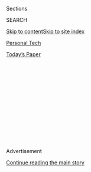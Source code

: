 <div id="app">

<div>

<div>

<div>

<div class="NYTAppHideMasthead css-1q2w90k e1suatyy0">

<div class="section css-ui9rw0 e1suatyy2">

<div class="css-eph4ug er09x8g0">

<div class="css-6n7j50">

</div>

<span class="css-1dv1kvn">Sections</span>

<div class="css-10488qs">

<span class="css-1dv1kvn">SEARCH</span>

</div>

[Skip to content](#site-content)[Skip to site index](#site-index)

</div>

<div id="masthead-section-label" class="css-1wr3we4 eaxe0e00">

[Personal
Tech](https://www.nytimes3xbfgragh.onion/section/technology/personaltech)

</div>

<div class="css-10698na e1huz5gh0">

</div>

</div>

<div id="masthead-bar-one" class="section hasLinks css-15hmgas e1csuq9d3">

<div class="css-uqyvli e1csuq9d0">

</div>

<div class="css-1uqjmks e1csuq9d1">

</div>

<div class="css-9e9ivx">

[](https://myaccount.nytimes3xbfgragh.onion/auth/login?response_type=cookie&client_id=vi)

</div>

<div class="css-1bvtpon e1csuq9d2">

[Today’s
Paper](https://www.nytimes3xbfgragh.onion/section/todayspaper)

</div>

</div>

</div>

</div>

<div data-aria-hidden="false">

<div id="site-content" data-role="main">

<div>

<div class="css-1aor85t" style="opacity:0.000000001;z-index:-1;visibility:hidden">

<div class="css-1hqnpie">

<div class="css-epjblv">

<span class="css-17xtcya">[Personal
Tech](/section/technology/personaltech)</span><span class="css-x15j1o">|</span><span class="css-fwqvlz">Sweeping
Away a Search
History</span>

</div>

<div class="css-k008qs">

<div class="css-1iwv8en">

<span class="css-18z7m18"></span>

<div>

</div>

</div>

<span class="css-1n6z4y">https://nyti.ms/1dNmjDu</span>

<div class="css-1705lsu">

<div class="css-4xjgmj">

<div class="css-4skfbu" data-role="toolbar" data-aria-label="Social Media Share buttons, Save button, and Comments Panel with current comment count" data-testid="share-tools">

  - 
  - 
  - 
  - 
    
    <div class="css-6n7j50">
    
    </div>

  - 

</div>

</div>

</div>

</div>

</div>

</div>

<div id="NYT_TOP_BANNER_REGION" class="css-13pd83m">

</div>

<div id="top-wrapper" class="css-1sy8kpn">

<div id="top-slug" class="css-l9onyx">

Advertisement

</div>

[Continue reading the main
story](#after-top)

<div class="ad top-wrapper" style="text-align:center;height:100%;display:block;min-height:250px">

<div id="top" class="place-ad" data-position="top" data-size-key="top">

</div>

</div>

<div id="after-top">

</div>

</div>

<div id="sponsor-wrapper" class="css-1hyfx7x">

<div id="sponsor-slug" class="css-19vbshk">

Supported by

</div>

[Continue reading the main
story](#after-sponsor)

<div id="sponsor" class="ad sponsor-wrapper" style="text-align:center;height:100%;display:block">

</div>

<div id="after-sponsor">

</div>

</div>

[Machine Learning](/column/machine-learning "Machine Learning")

<div class="css-1vkm6nb ehdk2mb0">

# Sweeping Away a Search History

</div>

![<span class="css-16f3y1r e13ogyst0">Molly Wood explores services that
allow you to search online without compromising your
privacy.</span>](https://static01.graylady3jvrrxbe.onion/images/2014/04/02/multimedia/tech-wood-search/tech-wood-search-videoSixteenByNine1050.jpg)

<div class="css-xt80pu e12qa4dv0">

<div class="css-18e8msd">

<div class="css-vp77d3 epjyd6m0">

<div class="css-1baulvz">

By [<span class="css-1baulvz last-byline" itemprop="name">Molly
Wood</span>](http://www.nytimes3xbfgragh.onion/by/molly-wood)

</div>

</div>

  - April 2,
    2014

  - 
    
    <div class="css-4xjgmj">
    
    <div class="css-d8bdto" data-role="toolbar" data-aria-label="Social Media Share buttons, Save button, and Comments Panel with current comment count" data-testid="share-tools">
    
      - 
      - 
      - 
      - 
        
        <div class="css-6n7j50">
        
        </div>
    
      - 
    
    </div>
    
    </div>

</div>

</div>

<div class="section meteredContent css-1r7ky0e" name="articleBody" itemprop="articleBody">

<div class="css-1fanzo5 StoryBodyCompanionColumn">

<div class="css-53u6y8">

YOUR search history contains some of the most personal information you
will ever reveal online: your health, mental state, interests, travel
locations, fears and shopping habits.

And that is information most people would want to keep private.
Unfortunately, your web searches are carefully tracked and saved in
databases, where the information can be used for almost anything,
including highly targeted advertising and [price
discrimination](http://www.forbes.com/sites/modeledbehavior/2013/09/01/will-big-data-bring-more-price-discrimination/ "Big data could bring more price discrimination")
based on your data profile.

“Nobody understands the long-term impact of this data collection,” said
Casey Oppenheim, co-founder of Disconnect, a company that helps keep
people anonymous online. “Imagine that someone has 40 years of your
search history. There’s no telling what happens to that data.”

Fortunately, Google, Microsoft’s Bing and smaller companies provide ways
to delete a search history or avoid leaving one, even if hiding from
those ads can be more difficult.

</div>

</div>

<div class="css-1fanzo5 StoryBodyCompanionColumn">

<div class="css-53u6y8">

Google makes it easy to find your personal web history, manage it and
even delete it. Just go to <http://google.com/history> and log in to
your Google account. There, you will see your entire history and can
browse it by category. For example, in the last month, I’ve done image
searches for Gal Gadot (who will play the new Wonder Woman), “pointy
nail trend” and “Wayne Rooney hair transplant,” plus a few more
intelligent things, I’m sure.

If you would like this history to go away, click the gear icon in the
upper right of the page and choose Settings. Here, you can turn off
search history, so Google won’t save future searches. You can delete
your history from Google’s database or just remove specific items from
your recent history.

This does not opt you out of ad tracking, however. It just gets rid of a
potentially embarrassing or damaging historical record. Google also lets
you opt out of targeted and search ads on the web and in Gmail, at
[http://google.com/settings/ads](http://google.com/settings/ads "A link to the settings. ").

You can turn off and erase your search history on Microsoft Bing at
[https://www.bing.com/profile/history.](https://www.bing.com/profile/history)
Yahoo lets you turn off future search histories but doesn’t have a way
to delete the old one. Visit <http://search.yahoo.com/preferences/> to
turn off your history.

Even with your history turned off, though, you are still sending a lot
of personal data when you surf or search from all three, especially if
you are logged in to your Google, Microsoft or Yahoo account when you
search.

</div>

</div>

<div class="css-1fanzo5 StoryBodyCompanionColumn">

<div class="css-53u6y8">

Gabriel Weinberg, chief executive at the alternative search engine
DuckDuckGo, says there is a different way, and it can still involve
making money from search-related ads.

DuckDuckGo collects no personally identifying information (like your
I.P. address) as you search and doesn’t save any search history that can
be tied to you. But DuckDuckGo still makes money on ads.

“It’s a myth that the search engines need to track to you to make most
of their money in web search,” Mr. Weinberg said. “Most of the search
ads are based on the queries you type in and have nothing to do with
your search
history.”

<div class="css-79elbk" data-testid="photoviewer-wrapper">

<div class="css-z3e15g" data-testid="photoviewer-wrapper-hidden">

</div>

<div class="css-1a48zt4 ehw59r15" data-testid="photoviewer-children">

<div class="css-zgakxe erfvjey0">

<span class="css-1ly73wi e1tej78p0">Image</span>

<div class="css-zjzyr8">

<div data-testid="lazyimage-container" style="height:361.5333333333333px">

</div>

</div>

</div>

<span class="css-cnj6d5 e1z0qqy90" itemprop="copyrightHolder"><span class="css-1ly73wi e1tej78p0">Credit...</span><span>James
Best Jr./The New York Times</span></span>

</div>

</div>

DuckDuckGo said its searches more than doubled from 2012 to 2013 to over
a billion queries a year. That is tiny compared with Google (100 billion
searches a *month*) or even Bing or Yahoo, but the growth demonstrates a
real interest in private searching. Other options include PrivateLee,
Qrobe.it and IxQuick, which is based in the Netherlands.

Using DuckDuckGo or another private engine takes a little getting used
to. DuckDuckGo doesn’t autocomplete search terms, for example, but
PrivateLee does. They obviously don’t filter results on the basis of
your past searches, either. The results may seem a little strange as a
result.

If you are partial to Google, Bing or Yahoo as a search engine but want
it to be anonymous, try Disconnect Search.

</div>

</div>

<div class="css-1fanzo5 StoryBodyCompanionColumn">

<div class="css-53u6y8">

The [web version](https://search.disconnect.me/ "Disconnect search")
lets you specify Google, Bing, Yahoo, DuckDuckGo or Blekko as your
engine, but it searches them without sharing your Internet address or
saving a search history.

You can also install Disconnect Search as a plug-in for the Chrome or
Firefox browsers, so you don’t have to remember to go to the site. There
is an Android app available, but none for Apple’s iOS. Disconnect also
offers other privacy tools that block ad tracking in browsers and on
iOS.

Disconnect Search isn’t perfect. For one thing, it forces all search
searches into whatever search engine you have set as your default. So if
you are clicking search links on the Yahoo home page, you won’t end up
in Yahoo’s search, you will end up in your default.

It also can’t handle Google Maps links. If you click a link to a Google
Maps location from a website, for example, you will be taken to a search
result for that address, rather than the map.

So why do all of this? If you have been wondering why eerily specific
ads keep showing up on every site you visit, in your email, on Facebook
or anywhere else you go online, it’s because those advertisers *do* know
you that well.

Search companies like Google feed your queries to advertisers, who use
them to show you ads related to your interests — and that is just on
Google’s site.

When you click search result links, the sites you visit can access your
search terms and your I.P. address, which can determine the location of
the computer you are using. That means those third-party sites also know
what you searched for and who you are or at least where your computer
lives.

</div>

</div>

<div class="css-1fanzo5 StoryBodyCompanionColumn">

<div class="css-53u6y8">

In addition, your search history can create something called a [filter
bubble](http://dontbubble.us/ "Understanding the filter bubble"). As you
build up a history of clicks and queries, Google will start delivering
search results tailored to what it thinks you want to see. As a result,
your results start to reinforce your worldview or even start to be less
accurate, as you see only sites like those you have clicked on before.

For me, the right combination of privacy and search convenience came
from making DuckDuckGo the default search engine in my browser. I like
its instant search results, which appear above the rest of the results,
and it’s fast and accurate. Ads are clearly marked and often relevant.

While Google does give users some control over their web and search
activities and ad tracking, it will always be in that company’s best
interest to share your information to serve you better ads and to
collect as much as they can. That is not necessarily in your best
interest.

Privacy matters for many reasons, both tangible and not, and it’s wise
to exercise control when you can.

</div>

</div>

</div>

<div>

</div>

<div>

</div>

<div>

</div>

<div>

<div id="bottom-wrapper" class="css-1ede5it">

<div id="bottom-slug" class="css-l9onyx">

Advertisement

</div>

[Continue reading the main
story](#after-bottom)

<div id="bottom" class="ad bottom-wrapper" style="text-align:center;height:100%;display:block;min-height:90px">

</div>

<div id="after-bottom">

</div>

</div>

</div>

</div>

</div>

## Site Index

<div>

</div>

## Site Information Navigation

  - [© <span>2020</span> <span>The New York Times
    Company</span>](https://help.nytimes3xbfgragh.onion/hc/en-us/articles/115014792127-Copyright-notice)

<!-- end list -->

  - [NYTCo](https://www.nytco.com/)
  - [Contact
    Us](https://help.nytimes3xbfgragh.onion/hc/en-us/articles/115015385887-Contact-Us)
  - [Work with us](https://www.nytco.com/careers/)
  - [Advertise](https://nytmediakit.com/)
  - [T Brand Studio](http://www.tbrandstudio.com/)
  - [Your Ad
    Choices](https://www.nytimes3xbfgragh.onion/privacy/cookie-policy#how-do-i-manage-trackers)
  - [Privacy](https://www.nytimes3xbfgragh.onion/privacy)
  - [Terms of
    Service](https://help.nytimes3xbfgragh.onion/hc/en-us/articles/115014893428-Terms-of-service)
  - [Terms of
    Sale](https://help.nytimes3xbfgragh.onion/hc/en-us/articles/115014893968-Terms-of-sale)
  - [Site
    Map](https://spiderbites.nytimes3xbfgragh.onion)
  - [Help](https://help.nytimes3xbfgragh.onion/hc/en-us)
  - [Subscriptions](https://www.nytimes3xbfgragh.onion/subscription?campaignId=37WXW)

</div>

</div>

</div>

</div>
